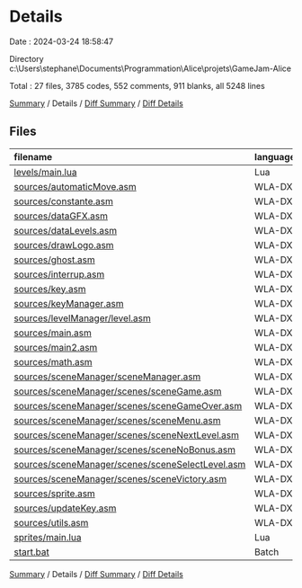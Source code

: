 # Details

Date : 2024-03-24 18:58:47

Directory c:\\Users\\stephane\\Documents\\Programmation\\Alice\\projets\\GameJam-Alice

Total : 27 files,  3785 codes, 552 comments, 911 blanks, all 5248 lines

[Summary](results.md) / Details / [Diff Summary](diff.md) / [Diff Details](diff-details.md)

## Files
| filename | language | code | comment | blank | total |
| :--- | :--- | ---: | ---: | ---: | ---: |
| [levels/main.lua](/levels/main.lua) | Lua | 647 | 57 | 110 | 814 |
| [sources/automaticMove.asm](/sources/automaticMove.asm) | WLA-DX | 61 | 11 | 18 | 90 |
| [sources/constante.asm](/sources/constante.asm) | WLA-DX | 24 | 1 | 1 | 26 |
| [sources/dataGFX.asm](/sources/dataGFX.asm) | WLA-DX | 47 | 17 | 5 | 69 |
| [sources/dataLevels.asm](/sources/dataLevels.asm) | WLA-DX | 4 | 0 | 2 | 6 |
| [sources/drawLogo.asm](/sources/drawLogo.asm) | WLA-DX | 38 | 1 | 8 | 47 |
| [sources/ghost.asm](/sources/ghost.asm) | WLA-DX | 352 | 28 | 80 | 460 |
| [sources/interrup.asm](/sources/interrup.asm) | WLA-DX | 122 | 23 | 43 | 188 |
| [sources/key.asm](/sources/key.asm) | WLA-DX | 94 | 14 | 16 | 124 |
| [sources/keyManager.asm](/sources/keyManager.asm) | WLA-DX | 123 | 29 | 28 | 180 |
| [sources/levelManager/level.asm](/sources/levelManager/level.asm) | WLA-DX | 378 | 46 | 95 | 519 |
| [sources/main.asm](/sources/main.asm) | WLA-DX | 288 | 33 | 77 | 398 |
| [sources/main2.asm](/sources/main2.asm) | WLA-DX | 28 | 4 | 15 | 47 |
| [sources/math.asm](/sources/math.asm) | WLA-DX | 12 | 3 | 3 | 18 |
| [sources/sceneManager/sceneManager.asm](/sources/sceneManager/sceneManager.asm) | WLA-DX | 33 | 5 | 10 | 48 |
| [sources/sceneManager/scenes/sceneGame.asm](/sources/sceneManager/scenes/sceneGame.asm) | WLA-DX | 461 | 66 | 99 | 626 |
| [sources/sceneManager/scenes/sceneGameOver.asm](/sources/sceneManager/scenes/sceneGameOver.asm) | WLA-DX | 64 | 21 | 20 | 105 |
| [sources/sceneManager/scenes/sceneMenu.asm](/sources/sceneManager/scenes/sceneMenu.asm) | WLA-DX | 159 | 39 | 61 | 259 |
| [sources/sceneManager/scenes/sceneNextLevel.asm](/sources/sceneManager/scenes/sceneNextLevel.asm) | WLA-DX | 63 | 21 | 25 | 109 |
| [sources/sceneManager/scenes/sceneNoBonus.asm](/sources/sceneManager/scenes/sceneNoBonus.asm) | WLA-DX | 109 | 15 | 40 | 164 |
| [sources/sceneManager/scenes/sceneSelectLevel.asm](/sources/sceneManager/scenes/sceneSelectLevel.asm) | WLA-DX | 29 | 4 | 6 | 39 |
| [sources/sceneManager/scenes/sceneVictory.asm](/sources/sceneManager/scenes/sceneVictory.asm) | WLA-DX | 113 | 12 | 29 | 154 |
| [sources/sprite.asm](/sources/sprite.asm) | WLA-DX | 224 | 62 | 43 | 329 |
| [sources/updateKey.asm](/sources/updateKey.asm) | WLA-DX | 139 | 8 | 31 | 178 |
| [sources/utils.asm](/sources/utils.asm) | WLA-DX | 48 | 19 | 21 | 88 |
| [sprites/main.lua](/sprites/main.lua) | Lua | 124 | 12 | 23 | 159 |
| [start.bat](/start.bat) | Batch | 1 | 1 | 2 | 4 |

[Summary](results.md) / Details / [Diff Summary](diff.md) / [Diff Details](diff-details.md)
